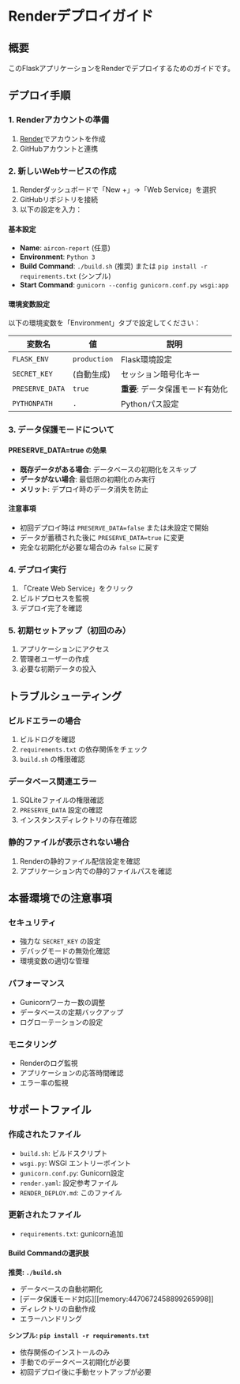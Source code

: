 # Renderデプロイガイド

## 概要
このFlaskアプリケーションをRenderでデプロイするためのガイドです。

## デプロイ手順

### 1. Renderアカウントの準備
1. [Render](https://render.com)でアカウントを作成
2. GitHubアカウントと連携

### 2. 新しいWebサービスの作成
1. Renderダッシュボードで「New +」→「Web Service」を選択
2. GitHubリポジトリを接続
3. 以下の設定を入力：

#### 基本設定
- **Name**: `aircon-report` (任意)
- **Environment**: `Python 3`
- **Build Command**: `./build.sh` (推奨) または `pip install -r requirements.txt` (シンプル)
- **Start Command**: `gunicorn --config gunicorn.conf.py wsgi:app`

#### 環境変数設定
以下の環境変数を「Environment」タブで設定してください：

| 変数名 | 値 | 説明 |
|--------|-----|------|
| `FLASK_ENV` | `production` | Flask環境設定 |
| `SECRET_KEY` | (自動生成) | セッション暗号化キー |
| `PRESERVE_DATA` | `true` | **重要**: データ保護モード有効化 |
| `PYTHONPATH` | `.` | Pythonパス設定 |

### 3. データ保護モードについて

#### PRESERVE_DATA=true の効果
- **既存データがある場合**: データベースの初期化をスキップ
- **データがない場合**: 最低限の初期化のみ実行
- **メリット**: デプロイ時のデータ消失を防止

#### 注意事項
- 初回デプロイ時は `PRESERVE_DATA=false` または未設定で開始
- データが蓄積された後に `PRESERVE_DATA=true` に変更
- 完全な初期化が必要な場合のみ `false` に戻す

### 4. デプロイ実行
1. 「Create Web Service」をクリック
2. ビルドプロセスを監視
3. デプロイ完了を確認

### 5. 初期セットアップ（初回のみ）
1. アプリケーションにアクセス
2. 管理者ユーザーの作成
3. 必要な初期データの投入

## トラブルシューティング

### ビルドエラーの場合
1. ビルドログを確認
2. `requirements.txt` の依存関係をチェック
3. `build.sh` の権限確認

### データベース関連エラー
1. SQLiteファイルの権限確認
2. `PRESERVE_DATA` 設定の確認
3. インスタンスディレクトリの存在確認

### 静的ファイルが表示されない場合
1. Renderの静的ファイル配信設定を確認
2. アプリケーション内での静的ファイルパスを確認

## 本番環境での注意事項

### セキュリティ
- 強力な `SECRET_KEY` の設定
- デバッグモードの無効化確認
- 環境変数の適切な管理

### パフォーマンス
- Gunicornワーカー数の調整
- データベースの定期バックアップ
- ログローテーションの設定

### モニタリング
- Renderのログ監視
- アプリケーションの応答時間確認
- エラー率の監視

## サポートファイル

### 作成されたファイル
- `build.sh`: ビルドスクリプト
- `wsgi.py`: WSGI エントリーポイント
- `gunicorn.conf.py`: Gunicorn設定
- `render.yaml`: 設定参考ファイル
- `RENDER_DEPLOY.md`: このファイル

### 更新されたファイル
- `requirements.txt`: gunicorn追加 

#### Build Commandの選択肢

**推奨: `./build.sh`**
- データベースの自動初期化
- [データ保護モード対応][[memory:4470672458899265998]]
- ディレクトリの自動作成
- エラーハンドリング

**シンプル: `pip install -r requirements.txt`**
- 依存関係のインストールのみ
- 手動でのデータベース初期化が必要
- 初回デプロイ後に手動セットアップが必要 